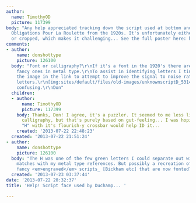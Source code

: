 ```yaml
---
author:
  name: TimothyOD
  picture: 117399
body: "Any help appreciated tracking down the script used at bottom and left of Duchamp's
  Obligations Pour La Roulette from the 1920s. It's unfortunately either overlapping
  or cropped, which makes it challenging... See the full poster here: http://www.christies.com/lotfinder/prints-multiples/marcel-duchamp-obligations-pour-la-roulette-de-5395849-details.aspx\r\nThanks![img:sites/default/files/old-images/Duchamp_script_5471.jpg]"
comments:
- author:
    name: donshottype
    picture: 126100
  body: "Font or calligraphy?\r\nIf it's a font in the 1920's there are only a few
    fancy ones in metal type.\r\nTo assist in identifying letters I tinkered with
    the image in the link to attempt to improve the signal to noise ratio in the green
    letters.\r\n[img:sites/default/files/old-images/unknownscriptD_5314.jpg]\r\nStill
    confusing.\r\nDon"
  children:
  - author:
      name: TimothyOD
      picture: 117399
    body: Thanks, Don! I agree, it's a puzzler. It seemed to me less likely to be
      calligraphy, but that's purely based on gut-feeling... I was hoping that green
      "H" with it's flourish-y crossbar would help ID it...
    created: '2013-07-22 22:48:23'
  created: '2013-07-22 21:51:24'
- author:
    name: donshottype
    picture: 126100
  body: "The H was one of the few green letters I could separate out with any certainty.\r\nNo
    matches with my metal type references. But possibly a recreation of one of the
    fancy <em>engraved</em> scripts_ [Bickham etc] that are now fonted?\r\nDon\r\n"
  created: '2013-07-23 03:37:44'
date: '2013-07-22 20:32:37'
title: 'Help! Script face used by Duchamp... '

---
```


